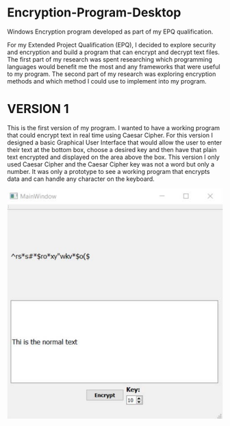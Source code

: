 # Encryption-Program-Desktop
Windows Encryption program developed as part of my EPQ qualification. 


For my Extended Project Qualification (EPQ), I decided to explore security and encryption and build a program that can encrypt and decrypt
text files. The first part of my research was spent researching which programming languages would benefit me the most and any frameworks 
that were useful to my program. The second part of my research was exploring encryption methods and which method I could use to implement 
into my program.

# VERSION 1

This is the first version of my program. I wanted to have a working program that could encrypt text in real time using Caesar Cipher. For 
this version I designed a basic Graphical User Interface that would allow the user to enter their text at the bottom box, choose a desired 
key and then have that plain text encrypted and displayed on the area above the box. This version I only used Caesar Cipher and the Caesar 
Cipher key was not a word but only a number. It was only a prototype to see a working program that encrypts data and can handle any 
character on the keyboard.

![alt text](https://raw.githubusercontent.com/mahan201/Encryption-Program-Desktop/Version-1/Images/Version%201.jpg)


